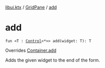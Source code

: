 [libui.ktx](../README.md) / [GridPane](README.md) / [add](add.md)

# add

`fun <T : `[`Control`](../-control/README.md)`<*>> add(widget: T): T`

Overrides [Container.add](../-container/add.md)

Adds the given widget to the end of the form.
